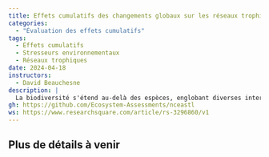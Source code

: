 ```yaml
---
title: Effets cumulatifs des changements globaux sur les réseaux trophiques du système Saint-Laurent
categories: 
  - "Évaluation des effets cumulatifs"
tags: 
  - Effets cumulatifs
  - Stresseurs environnementaux
  - Réseaux trophiques
date: 2024-04-18
instructors:
  - David Beauchesne
description: | 
  La biodiversité s'étend au-delà des espèces, englobant diverses interactions cruciales pour la dynamique écologique et le fonctionnement des écosystèmes. Pourtant, ces interactions restent largement négligées dans la gestion environnementale. Nous évaluons ici les effets cumulatifs de 18 stresseurs environmentaux sur 193 espèces entre 2010 et 2015 dans l'écosystème marin du Saint-Laurent, dans l'est du Canada. Nous utilisons une nouvelle approche qui considère explicitement les effets moins évidents mais non moins significatifs découlant des interactions entre espèces dans un cadre de multiples facteurs de stress. Nous découvrons des menaces négligées, en particulier pour les poissons et les mammifères marins exploités ou menacés. Cela met en évidence des lacunes potentiellement importantes dans les stratégies de gestion et de rétablissement qui négligent généralement les interactions. Notre nouvelle approche écosystémique comble ce vide en intégrant les effets moins évidents mais non moins significatifs découlant des interactions entre espèces dans un cadre de multiples facteurs de stress.
gh: https://github.com/Ecosystem-Assessments/nceastl
ws: https://www.researchsquare.com/article/rs-3296860/v1
---
```



## Plus de détails à venir

